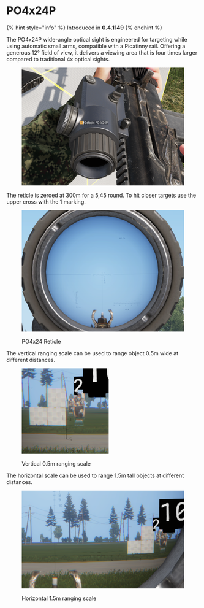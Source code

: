 # PO4x24P

{% hint style="info" %}
Introduced in **0.4.1149**
{% endhint %}

The PO4x24P wide-angle optical sight is engineered for targeting while using automatic small arms, compatible with a Picatinny rail. Offering a generous 12° field of view, it delivers a viewing area that is four times larger compared to traditional 4x optical sights.

<figure><img src="../../../../../.gitbook/assets/image (31).png" alt=""><figcaption></figcaption></figure>

The reticle is zeroed at 300m for a 5,45 round. To hit closer targets use the upper cross with the 1 marking.&#x20;

<figure><img src="../../../../../.gitbook/assets/image (32).png" alt=""><figcaption><p>PO4x24 Reticle</p></figcaption></figure>

The vertical ranging scale can be used to range object 0.5m wide at different distances.

<figure><img src="../../../../../.gitbook/assets/image (34).png" alt=""><figcaption><p>Vertical 0.5m ranging scale</p></figcaption></figure>

The horizontal scale can be used to range 1.5m tall objects at different distances.

<figure><img src="../../../../../.gitbook/assets/image (35).png" alt=""><figcaption><p>Horizontal 1.5m ranging scale</p></figcaption></figure>
